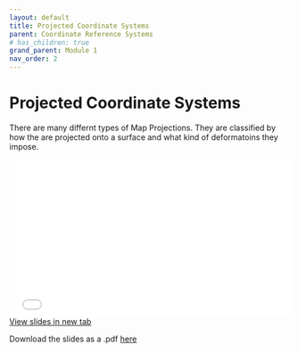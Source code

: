 ```yaml
---
layout: default
title: Projected Coordinate Systems
parent: Coordinate Reference Systems
# has_children: true
grand_parent: Module 1
nav_order: 2
---
```


# Projected Coordinate Systems

There are many differnt types of Map Projections.  They are classified by how the are projected onto a surface and what kind of deformatoins they impose.

<div style="overflow: hidden;
  padding-top: 56.25%;
  position: relative">
  <iframe src="content/Projection.html" title="Processes" scrolling="no" frameborder="0"
    style="border: 0;
   height: 100%;
   left: 0;
   position: absolute;
   top: 0;
   width: 100%;">
   <p>Your browser does not support iframes.</p>
 </iframe>
</div>
<a href="content/Projection.html" target="_blank">View slides in new tab</a>


Download the slides as a .pdf [here](https://raw.githubusercontent.com/June-Skeeter/Module1_GEOS270/main/docs/content/Projection.pdf)
